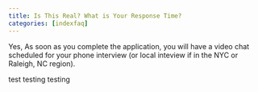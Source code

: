 ```yaml
---
title: Is This Real? What is Your Response Time?                
categories: [indexfaq]
---
```


Yes, As soon as you complete the application, you will have a video chat scheduled for your phone interview (or local inteview if in the NYC or Raleigh, NC region).

test testing testing